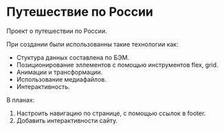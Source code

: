 # Путешествие по России

Проект о путешествии по России.

При создании были использованны такие технологии как:
* Стуктура данных составлена по БЭМ.
* Позиционирование эллементов с помощью инструментов flex, grid.
* Анимации и трансформации.
* Использование медиафайлов.
* Интерактивность.

В планах:
1. Настроить навигацию по странице, с помощью ссылок в footer.
2. Добавить интерактивности сайту.